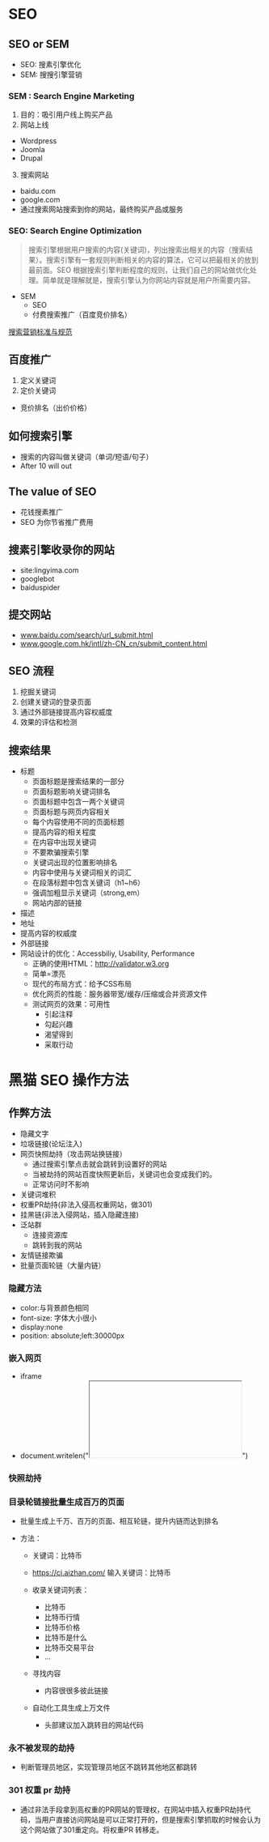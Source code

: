 # SEO

## SEO or SEM
- SEO: 搜素引擎优化
- SEM: 搜搜引擎营销

### SEM : Search Engine Marketing
1. 目的：吸引用户线上购买产品
2. 网站上线
- Wordpress
- Joomla
- Drupal
3. 搜索网站
- baidu.com
- google.com
- 通过搜索网站搜索到你的网站，最终购买产品或服务


### SEO: Search Engine Optimization
> 搜索引擎根据用户搜索的内容(关键词)，列出搜索出相关的内容（搜索结果）。搜索引擎有一套规则判断相关的内容的算法，它可以把最相关的放到最前面。SEO 根据搜索引擎判断程度的规则，让我们自己的网站做优化处理。简单就是理解就是，搜索引擎认为你网站内容就是用户所需要内容。

- SEM
	+ SEO
	+ 付费搜索推广（百度竞价排名）

[搜索营销标准与规范](http://sem.baidu.com)

## 百度推广
1. 定义关键词
2. 定价关键词
- 竞价排名（出价价格）

## 如何搜索引擎
- 搜索的内容叫做关键词（单词/短语/句子）
- After 10 will out

## The value of SEO
- 花钱搜素推广
- SEO 为你节省推广费用

## 搜素引擎收录你的网站
- site:lingyima.com
- googlebot
- baiduspider


## 提交网站
- www.baidu.com/search/url_submit.html
- www.google.com.hk/intl/zh-CN_cn/submit_content.html

## SEO 流程
1. 挖掘关键词
2. 创建关键词的登录页面
3. 通过外部链接提高内容权威度
4. 效果的评估和检测

## 搜索结果
- 标题
	+ 页面标题是搜索结果的一部分
	+ 页面标题影响关键词排名
	+ 页面标题中包含一两个关键词
	+ 页面标题与网页内容相关
	+ 每个内容使用不同的页面标题
	+ 提高内容的相关程度
	+ 在内容中出现关键词
	+ 不要欺骗搜索引擎
	+ 关键词出现的位置影响排名
	+ 内容中使用与关键词相关的词汇
	+ 在段落标题中包含关键词（h1~h6）
	+ 强调加粗显示关键词（strong,em）
	+ 网站内部的链接
- 描述
- 地址
- 提高内容的权威度
- 外部链接
- 网站设计的优化：Accessbiliy, Usability, Performance
	+ 正确的使用HTML：http://validator.w3.org
	+ 简单=漂亮
	+ 现代的布局方式：给予CSS布局
	+ 优化网页的性能：服务器带宽/缓存/压缩或合并资源文件
	+ 测试网页的效果：可用性
		* 引起注释
		* 勾起兴趣
		* 渴望得到
		* 采取行动

# 黑猫 SEO 操作方法
## 作弊方法
- 隐藏文字
- 垃圾链接(论坛注入)
- 网页快照劫持（攻击网站换链接）
	+ 通过搜索引擎点击就会跳转到设置好的网站
	+ 当被劫持的网站百度快照更新后，关键词也会变成我们的。
	+ 正常访问时不影响
- 关键词堆积
- 权重PR劫持(非法入侵高权重网站，做301)
- 挂黑链(非法入侵网站，插入隐藏连接)
- 泛站群
	+ 连接资源库
	+ 跳转到我的网站
- 友情链接欺骗
- 批量页面轮链（大量内链）

### 隐藏方法
- color:与背景颜色相同
- font-size: 字体大小很小
- display:none
- position: absolute;left:30000px

### 嵌入网页
- iframe
- document.writelen("<iframe src=""></iframe>")


### 快照劫持


### 目录轮链接批量生成百万的页面
- 批量生成上千万、百万的页面、相互轮链，提升内链而达到排名

- 方法：
	+ 关键词：比特币
	+ https://ci.aizhan.com/ 输入关键词：比特币
	+ 收录关键词列表：
		* 比特币
		* 比特币行情
		* 比特币价格
		* 比特币是什么
		* 比特币交易平台
		* ...
	+ 寻找内容
		* 内容很很多彼此链接

	+ 自动化工具生成上万文件
		* 头部建议加入跳转目的网站代码




	


### 永不被发现的劫持
- 判断管理员地区，实现管理员地区不跳转其他地区都跳转

### 301 权重 pr 劫持
- 通过非法手段拿到高权重的PR网站的管理权，在网站中插入权重PR劫持代码，当用户直接访问网站是可以正常打开的，但是搜索引擎抓取的时候会认为这个网站做了301重定向。将权重PR 转移走。
